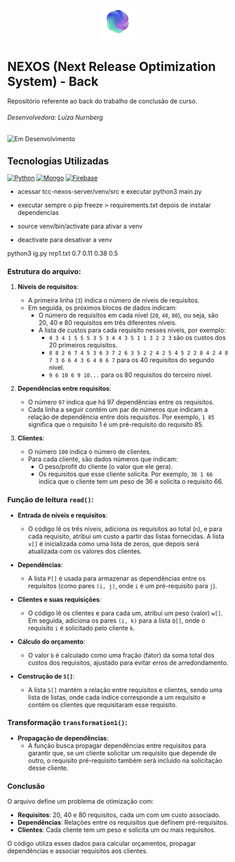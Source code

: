<p align="center">
  <img src="nextReleaseProblem-main/logo.png" alt="NEXOS Logo" width="80" height="80">
</p>

# NEXOS (Next Release Optimization System) - Back

Repositório referente ao back do trabalho de conclusão de curso.

###### Desenvolvedora: Luíza Nurnberg

![Em Desenvolvimento](https://img.shields.io/badge/Status-Em_Desenvolvimento-green)

## Tecnologias Utilizadas
[![Python](https://skillicons.dev/icons?i=python)](https://www.pyhton.com)
[![Mongo](https://skillicons.dev/icons?i=mongo)](https://www.mongodb.com)
[![Firebase](https://skillicons.dev/icons?i=firebase)](https://www.firebase.com)

- acessar tcc-nexos-server/venv/src e executar python3 main.py
- executar sempre o pip freeze > requirements.txt depois de instalar dependencias

- source venv/bin/activate para ativar a venv
- deactivate para desativar a venv 

python3 ig.py nrp1.txt 0.7 0.11 0.38 0.5

### Estrutura do arquivo:

1. **Níveis de requisitos**:
   - A primeira linha (`3`) indica o número de níveis de requisitos.
   - Em seguida, os próximos blocos de dados indicam:
     - O número de requisitos em cada nível (`20`, `40`, `80`), ou seja, são 20, 40 e 80 requisitos em três diferentes níveis.
     - A lista de custos para cada requisito nesses níveis, por exemplo:
       - `4 3 4 1 5 5 5 3 5 3 4 4 3 5 1 1 3 2 2 3` são os custos dos 20 primeiros requisitos.
       - `8 8 2 6 7 4 5 3 6 3 7 2 6 3 5 2 2 4 2 5 4 5 2 2 8 4 2 4 8 7 3 6 6 4 3 6 4 8 6 7` para os 40 requisitos do segundo nível.
       - `9 6 10 6 9 10...` para os 80 requisitos do terceiro nível.

2. **Dependências entre requisitos**:
   - O número `97` indica que há 97 dependências entre os requisitos.
   - Cada linha a seguir contém um par de números que indicam a relação de dependência entre dois requisitos. Por exemplo, `1 85` significa que o requisito 1 é um pré-requisito do requisito 85.

3. **Clientes**:
   - O número `100` indica o número de clientes.
   - Para cada cliente, são dados números que indicam:
     - O peso/profit do cliente (o valor que ele gera).
     - Os requisitos que esse cliente solicita. Por exemplo, `36 1 66` indica que o cliente tem um peso de 36 e solicita o requisito 66.

### Função de leitura `read()`:

- **Entrada de níveis e requisitos**:
  - O código lê os três níveis, adiciona os requisitos ao total (`n`), e para cada requisito, atribui um custo a partir das listas fornecidas. A lista `v[]` é inicializada como uma lista de zeros, que depois será atualizada com os valores dos clientes.

- **Dependências**:
  - A lista `P[]` é usada para armazenar as dependências entre os requisitos (como pares `(i, j)`, onde `i` é um pré-requisito para `j`).

- **Clientes e suas requisições**:
  - O código lê os clientes e para cada um, atribui um peso (valor) `w[]`. Em seguida, adiciona os pares `(i, k)` para a lista `Q[]`, onde o requisito `i` é solicitado pelo cliente `k`.

- **Cálculo do orçamento**:
  - O valor `b` é calculado como uma fração (fator) da soma total dos custos dos requisitos, ajustado para evitar erros de arredondamento.

- **Construção de `S[]`**:
  - A lista `S[]` mantém a relação entre requisitos e clientes, sendo uma lista de listas, onde cada índice corresponde a um requisito e contém os clientes que requisitaram esse requisito.

### Transformação `transformation1()`:

- **Propagação de dependências**:
  - A função busca propagar dependências entre requisitos para garantir que, se um cliente solicitar um requisito que depende de outro, o requisito pré-requisito também será incluído na solicitação desse cliente.

### Conclusão

O arquivo define um problema de otimização com:
- **Requisitos**: 20, 40 e 80 requisitos, cada um com um custo associado.
- **Dependências**: Relações entre os requisitos que definem pré-requisitos.
- **Clientes**: Cada cliente tem um peso e solicita um ou mais requisitos.

O código utiliza esses dados para calcular orçamentos, propagar dependências e associar requisitos aos clientes.